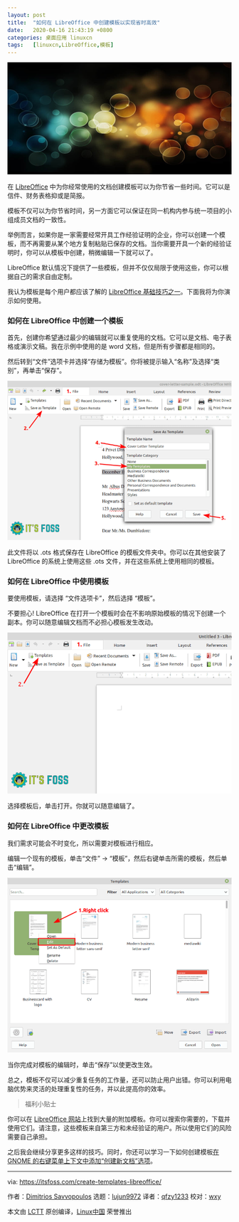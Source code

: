 ```yaml
---
layout: post
title:	"如何在 LibreOffice 中创建模板以实现省时高效"
date:	2020-04-16 21:43:19 +0800 
categories:	桌面应用 linuxcn 
tags:	[linuxcn,LibreOffice,模板]
---
```



![](/Asserts/Images/album/202004/16/214314y17oww0ymfylyn1m.jpg)


在 [LibreOffice](https://www.libreoffice.org/) 中为你经常使用的文档创建模板可以为你节省一些时间。它可以是信件、财务表格抑或是简报。


模板不仅可以为你节省时间，另一方面它可以保证在同一机构内参与统一项目的小组成员文档的一致性。


举例而言，如果你是一家需要经常开具工作经验证明的企业，你可以创建一个模板，而不再需要从某个地方复制粘贴已保存的文档。当你需要开具一个新的经验证明时，你可以从模板中创建，稍微编辑一下就可以了。


LibreOffice 默认情况下提供了一些模板，但并不仅仅局限于使用这些，你可以根据自己的需求自由定制。


我认为模板是每个用户都应该了解的 [LibreOffice 基础技巧之一](https://itsfoss.com/libreoffice-tips/)。下面我将为你演示如何使用。


### 如何在 LibreOffice 中创建一个模板


首先，创建你希望通过最少的编辑就可以重复使用的文档。它可以是文档、电子表格或演示文稿。我在示例中使用的是 word 文档，但是所有步骤都是相同的。


然后转到“文件”选项卡并选择“存储为模板”。你将被提示输入“名称”及选择“类别”，再单击“保存”。


![Creating a new template in LibreOffice](/Asserts/Images/album/202004/16/214324nqoahn8o6ros1rqt.png)


此文件将以 .ots 格式保存在 LibreOffice 的模板文件夹中。你可以在其他安装了 LibreOffice 的系统上使用这些 .ots 文件，并在这些系统上使用相同的模板。


### 如何在 LibreOffice 中使用模板


要使用模板，请选择 “文件选项卡”，然后选择 “模板”。


不要担心! LibreOffice 在打开一个模板时会在不影响原始模板的情况下创建一个副本。你可以随意编辑文档而不必担心模板发生改动。


![Using templates](/Asserts/Images/album/202004/16/214336cm76puol4mposp7m.png)


选择模板后，单击打开。你就可以随意编辑了。


### 如何在 LibreOffice 中更改模板


我们需求可能会不时变化，所以需要对模板进行相应。


编辑一个现有的模板，单击“文件” -> “模板”，然后右键单击所需的模板，然后单击“编辑”。


![edit Template](/Asserts/Images/album/202004/16/214339rp4es4jjkpjmjemu.png)


当你完成对模板的编辑时，单击“保存”以使更改生效。


总之，模板不仅可以减少重复任务的工作量，还可以防止用户出错。你可以利用电脑优势来灵活的处理重复性的任务，并以此提高你的效率。



> 
> 福利小贴士
> 
> 
> 


你可以在 [LibreOffice 网站](https://extensions.libreoffice.org/templates)上找到大量的附加模板。你可以搜索你需要的，下载并使用它们。请注意，这些模板来自第三方和未经验证的用户。所以使用它们的风险需要自己承担。


之后我会继续分享更多这样的技巧。同时，你还可以学习一下如何创建模板[在 GNOME 的右键菜单上下文中添加“创建新文档”选项](https://itsfoss.com/add-new-document-option/)。




---


via: <https://itsfoss.com/create-templates-libreoffice/>


作者：[Dimitrios Savvopoulos](https://itsfoss.com/author/dimitrios/) 选题：[lujun9972](https://github.com/lujun9972) 译者：[qfzy1233](https://github.com/qfzy1233) 校对：[wxy](https://github.com/wxy)


本文由 [LCTT](https://github.com/LCTT/TranslateProject) 原创编译，[Linux中国](https://linux.cn/) 荣誉推出
